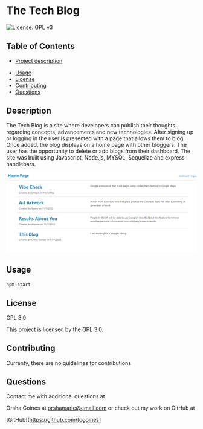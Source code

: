 # The Tech Blog

  
  [![License: GPL v3](https://img.shields.io/badge/License-GPLv3-blue.svg)](https://www.gnu.org/licenses/gpl-3.0)

 ## Table of Contents
 * [Project description](#Description)
 - [Usage](#Usage)
 - [License](#License)
 - [Contributing](#Contributing)
 - [Questions](#Questions)

 ## Description
 The Tech Blog is a site where developers can publish their thoughts regarding concepts, advancements and new
 technologies.   After signing up or logging in the user is presented with a page that allows them to blog.   Once added, the blog displays on a home page with other bloggers.   The user has the opportunity to delete or add blogs from their dashboard.
 The site was built using Javascript, Node.js, MYSQL, Sequelize and express-handlebars.
 
 [![The Tech Blog](public/images/blog.png)](https://ogoines.github.io/the-tech-blog/)
 
 ## Usage
  
 `npm start`  
 
 ## License
 GPL 3.0

 This project is licensed by the GPL 3.0.
 
 ## Contributing
 Currenty, there are no guidelines for contributions


## Questions

 Contact me with additional questions at 

 Orsha Goines at orshamarie@email.com or check out my work on GitHub at 

 [GitHub](https://github.com/[ogoines]
 
